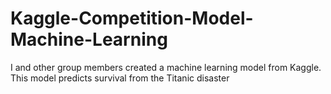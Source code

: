# Kaggle-Competition-Model-Machine-Learning
I and other group members created a machine learning model from Kaggle. This model predicts survival from the Titanic disaster
